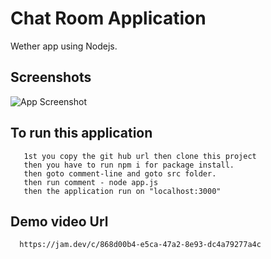 
# Chat Room Application

Wether app using Nodejs.


## Screenshots

![App Screenshot](https://jam.dev/cdn-cgi/image/width=1600,quality=100,dpr=1.5/https://storage.googleapis.com/jam-screenshots/dbabb03b-6373-4bc3-84e0-a172ec357882.png)




## To run this application

       1st you copy the git hub url then clone this project
       then you have to run npm i for package install.
       then goto comment-line and goto src folder.
       then run comment - node app.js
       then the application run on "localhost:3000"

## Demo video Url
      https://jam.dev/c/868d00b4-e5ca-47a2-8e93-dc4a79277a4c
